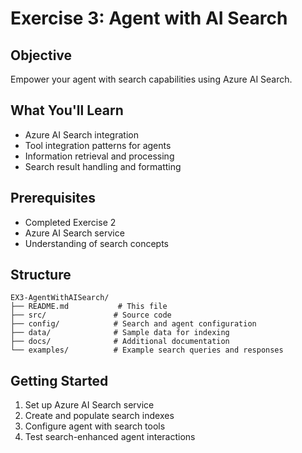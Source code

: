 # Exercise 3: Agent with AI Search

## Objective
Empower your agent with search capabilities using Azure AI Search.

## What You'll Learn
- Azure AI Search integration
- Tool integration patterns for agents
- Information retrieval and processing
- Search result handling and formatting

## Prerequisites
- Completed Exercise 2
- Azure AI Search service
- Understanding of search concepts

## Structure
```
EX3-AgentWithAISearch/
├── README.md           # This file
├── src/               # Source code
├── config/            # Search and agent configuration
├── data/              # Sample data for indexing
├── docs/              # Additional documentation
└── examples/          # Example search queries and responses
```

## Getting Started
1. Set up Azure AI Search service
2. Create and populate search indexes
3. Configure agent with search tools
4. Test search-enhanced agent interactions
